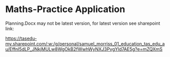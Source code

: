 # Maths-Practice Application

Planning.Docx may not be latest version, for latest version see sharepoint link:
 
https://tasedu-my.sharepoint.com/:w:/g/personal/samuel_morriss_01_education_tas_edu_au/EffnI5dLP_JNkjMULw8WgOkB2fWwhWyNXJ3PvgYld7AE5g?e=mZQXmS
